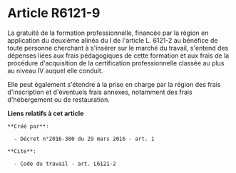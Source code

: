 # Article R6121-9

La gratuité de la formation professionnelle, financée par la région en application du deuxième alinéa du I de l'article L.
6121-2 au bénéfice de toute personne cherchant à s'insérer sur le marché du travail, s'entend des dépenses liées aux frais
pédagogiques de cette formation et aux frais de la procédure d'acquisition de la certification professionnelle classée au
plus au niveau IV auquel elle conduit. 

Elle peut également s'étendre à la prise en charge par la région des frais d'inscription et d'éventuels frais annexes,
notamment des frais d'hébergement ou de restauration.

**Liens relatifs à cet article**

	**Créé par**:

	  - Décret n°2016-380 du 29 mars 2016 - art. 1

	**Cite**:

	  - Code du travail - art. L6121-2
